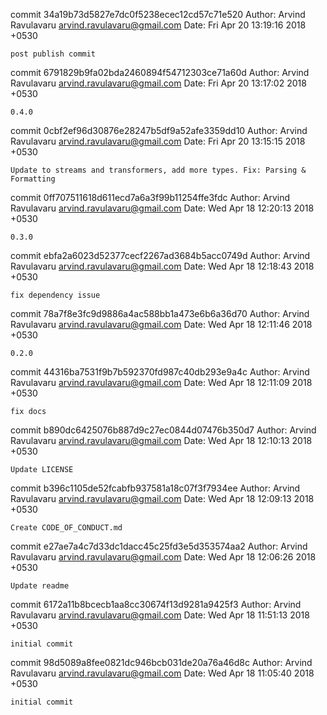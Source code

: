 commit 34a19b73d5827e7dc0f5238ecec12cd57c71e520
Author: Arvind Ravulavaru <arvind.ravulavaru@gmail.com>
Date:   Fri Apr 20 13:19:16 2018 +0530

    post publish commit

commit 6791829b9fa02bda2460894f54712303ce71a60d
Author: Arvind Ravulavaru <arvind.ravulavaru@gmail.com>
Date:   Fri Apr 20 13:17:02 2018 +0530

    0.4.0

commit 0cbf2ef96d30876e28247b5df9a52afe3359dd10
Author: Arvind Ravulavaru <arvind.ravulavaru@gmail.com>
Date:   Fri Apr 20 13:15:15 2018 +0530

    Update to streams and transformers, add more types. Fix: Parsing & Formatting

commit 0ff707511618d611ecd7a6a3f99b11254ffe3fdc
Author: Arvind Ravulavaru <arvind.ravulavaru@gmail.com>
Date:   Wed Apr 18 12:20:13 2018 +0530

    0.3.0

commit ebfa2a6023d52377cecf2267ad3684b5acc0749d
Author: Arvind Ravulavaru <arvind.ravulavaru@gmail.com>
Date:   Wed Apr 18 12:18:43 2018 +0530

    fix dependency issue

commit 78a7f8e3fc9d9886a4ac588bb1a473e6b6a36d70
Author: Arvind Ravulavaru <arvind.ravulavaru@gmail.com>
Date:   Wed Apr 18 12:11:46 2018 +0530

    0.2.0

commit 44316ba7531f9b7b592370fd987c40db293e9a4c
Author: Arvind Ravulavaru <arvind.ravulavaru@gmail.com>
Date:   Wed Apr 18 12:11:09 2018 +0530

    fix docs

commit b890dc6425076b887d9c27ec0844d07476b350d7
Author: Arvind Ravulavaru <arvind.ravulavaru@gmail.com>
Date:   Wed Apr 18 12:10:13 2018 +0530

    Update LICENSE

commit b396c1105de52fcabfb937581a18c07f3f7934ee
Author: Arvind Ravulavaru <arvind.ravulavaru@gmail.com>
Date:   Wed Apr 18 12:09:13 2018 +0530

    Create CODE_OF_CONDUCT.md

commit e27ae7a4c7d33dc1dacc45c25fd3e5d353574aa2
Author: Arvind Ravulavaru <arvind.ravulavaru@gmail.com>
Date:   Wed Apr 18 12:06:26 2018 +0530

    Update readme

commit 6172a11b8bcecb1aa8cc30674f13d9281a9425f3
Author: Arvind Ravulavaru <arvind.ravulavaru@gmail.com>
Date:   Wed Apr 18 11:51:13 2018 +0530

    initial commit

commit 98d5089a8fee0821dc946bcb031de20a76a46d8c
Author: Arvind Ravulavaru <arvind.ravulavaru@gmail.com>
Date:   Wed Apr 18 11:05:40 2018 +0530

    initial commit
